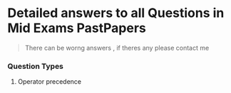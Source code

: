 # Detailed answers to all Questions in Mid Exams PastPapers



>  There can be worng answers , if theres any please contact me



### Question Types

01.  Operator precedence


